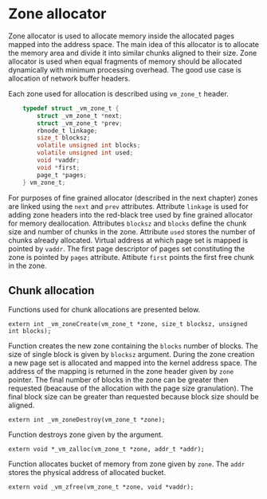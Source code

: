 # Zone allocator

Zone allocator is used to allocate memory inside the allocated pages mapped into the address space. The main idea of this allocator is to allocate the memory area and divide it into similar chunks aligned to their size. Zone allocator is used when equal fragments of memory should be allocated dynamically with minimum processing overhead. The good use case is allocation of network buffer headers.

Each zone used for allocation is described using `vm_zone_t` header.

```c
    typedef struct _vm_zone_t {
        struct _vm_zone_t *next;
        struct _vm_zone_t *prev;
        rbnode_t linkage;
        size_t blocksz;
        volatile unsigned int blocks;
        volatile unsigned int used;
        void *vaddr;
        void *first;
        page_t *pages;
    } vm_zone_t;
```

For purposes of fine grained allocator (described in the next chapter) zones are linked using the `next` and `prev` attributes. Attribute `linkage` is used for adding zone headers into the red-black tree used by fine grained allocator for memory deallocation. Attributes `blocksz` and `blocks` define the chunk size and number of chunks in the zone. Attribute `used` stores the number of chunks already allocated. Virtual address at which page set is mapped is pointed by `vaddr`. The first page descriptor of pages set constituting the zone is pointed by `pages` attribute. Attibute `first` points the first free chunk in the zone.

## Chunk allocation

Functions used for chunk allocations are presented below.

>
    extern int _vm_zoneCreate(vm_zone_t *zone, size_t blocksz, unsigned int blocks);

Function creates the new zone containing the `blocks` number of blocks. The size of single block is given by `blocksz` argument. During the zone creation a new page set is allocated and mapped into the kernel address space. The address of the mapping is returned in the zone header given by `zone` pointer. The final number of blocks in the zone can be greater then requested (beacause of the allocation with the page size granulation). The final block size can be greater than requested because block size should be aligned.

>
    extern int _vm_zoneDestroy(vm_zone_t *zone);

Function destroys zone given by the argument. 

>
    extern void *_vm_zalloc(vm_zone_t *zone, addr_t *addr);

Function allocates bucket of memory from zone given by `zone`. The `addr` stores the physical address of allocated bucket. 

>
    extern void _vm_zfree(vm_zone_t *zone, void *vaddr);



